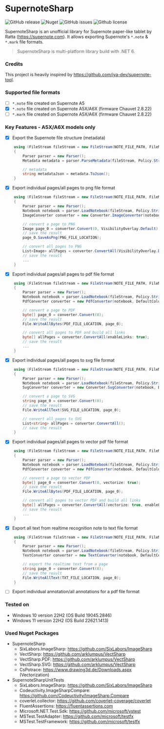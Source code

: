 # SupernoteSharp
![GitHub release](https://img.shields.io/github/release/nelinory/SupernoteSharp)
![Nuget](https://img.shields.io/nuget/dt/SupernoteSharp?label=nuget%20downloads)
![GitHub issues](https://img.shields.io/github/issues/nelinory/SupernoteSharp)
![Github license](https://img.shields.io/github/license/nelinory/SupernoteSharp)

SupernoteSharp is an unofficial library for Supernote paper-like tablet by Ratta (https://supernote.com). It allows exporting Supernote's `*.note` & `*.mark` file formats.

> SupernoteSharp is multi-platform library build with .NET 6.

### Credits
This project is heavily inspired by https://github.com/jya-dev/supernote-tool.

### Supported file formats
- [ ] `*.note` file created on Supernote A5
- [X] `*.note` file created on Supernote A5X/A6X (firmware Chauvet 2.8.22)
- [ ] `*.mark` file created on Supernote A5X/A6X (firmware Chauvet 2.8.22)

### Key Features - A5X/A6X models only
- [X] Export the Supernote file structure (metadata)
```C#
    using (FileStream fileStream = new FileStream(NOTE_FILE_PATH, FileMode.Open, FileAccess.Read))
    {
        Parser parser = new Parser();
        Metadata metadata = parser.ParseMetadata(fileStream, Policy.Strict);

        // metadata
        string metadataJson = metadata.ToJson();
    }
```
- [X] Export individual pages/all pages to png file format
```C#
    using (FileStream fileStream = new FileStream(NOTE_FILE_PATH, FileMode.Open, FileAccess.Read))
    {
        Parser parser = new Parser();
        Notebook notebook = parser.LoadNotebook(fileStream, Policy.Strict);
        ImageConverter converter = new Converter.ImageConverter(notebook, DefaultColorPalette.Grayscale);

        // convert a page to PNG
        Image page_0 = converter.Convert(0, VisibilityOverlay.Default);
        // save the result
        page_0.SaveAsPng(PNG_FILE_LOCATION);

        // convert all pages to PNG
        List<Image> allPages = converter.ConvertAll(VisibilityOverlay.Default);
        // save the result
        ...
    }
```
- [X] Export individual pages/all pages to pdf file format
```C#
    using (FileStream fileStream = new FileStream(NOTE_FILE_PATH, FileMode.Open, FileAccess.Read))
    {
        Parser parser = new Parser();
        Notebook notebook = parser.LoadNotebook(fileStream, Policy.Strict);
        PdfConverter converter = new PdfConverter(notebook, DefaultColorPalette.Grayscale);

        // convert a page to PDF
        byte[] page_0 = converter.Convert(0);
        // save the result
        File.WriteAllBytes(PDF_FILE_LOCATION, page_0);

        // convert all pages to PDF and build all links
        byte[] allPages = converter.ConvertAll(enableLinks: true);
        // save the result
        ...
    }
```
- [X] Export individual pages/all pages to svg file format
```C#
    using (FileStream fileStream = new FileStream(NOTE_FILE_PATH, FileMode.Open, FileAccess.Read))
    {
        Parser parser = new Parser();
        Notebook notebook = parser.LoadNotebook(fileStream, Policy.Strict);
        SvgConverter converter = new Converter.SvgConverter(notebook, DefaultColorPalette.Grayscale);

        // convert a page to SVG
        string page_0 = converter.Convert(0);
        // save the result
        File.WriteAllText(SVG_FILE_LOCATION, page_0);

        // convert all pages to SVG
        List<string> allPages = converter.ConvertAll();
        // save the result
    }
``` 
- [X] Export individual pages/all pages to vector pdf file format
```C#
    using (FileStream fileStream = new FileStream(NOTE_FILE_PATH, FileMode.Open, FileAccess.Read))
    {
        Parser parser = new Parser();
        Notebook notebook = parser.LoadNotebook(fileStream, Policy.Strict);
        PdfConverter converter = new PdfConverter(notebook, DefaultColorPalette.Grayscale);

        // convert a page to vector PDF
        byte[] page_0 = converter.Convert(0, vectorize: true);
        // save the result
        File.WriteAllBytes(PDF_FILE_LOCATION, page_0);

        // convert all pages to vector PDF and build all links
        byte[] allPages = converter.ConvertAll(vectorize: true, enableLinks: true);
        // save the result
        ...
    }
``` 
- [X] Export all text from realtime recognition note to text file format
```C#
    using (FileStream fileStream = new FileStream(NOTE_FILE_PATH, FileMode.Open, FileAccess.Read))
    {
        Parser parser = new Parser();
        Notebook notebook = parser.LoadNotebook(fileStream, Policy.Strict);
        TextConverter converter = new TextConverter(notebook, DefaultColorPalette.Grayscale);

        // export the realtime text from a page
        string page_0 = converter.Convert(0);
        // save the result
        File.WriteAllText(TXT_FILE_LOCATION, page_0);
    }
``` 
- [ ] Export individual annotation/all annotations for a pdf file format

### Tested on
- Windows 10 version 22H2 (OS Build 19045.2846)
- Windows 11 version 22H2 (OS Build 22621.1413)
 
### Used Nuget Packages
- SupernoteSharp
    - SixLabors.ImageSharp: https://github.com/SixLabors/ImageSharp
    - VectSharp: https://github.com/arklumpus/VectSharp
    - VectSharp.PDF: https://github.com/arklumpus/VectSharp
    - VectSharp.SVG: https://github.com/arklumpus/VectSharp
    - CsPotrace: https://www.drawing3d.de/Downloads.aspx (Vectorization)
- SupernoteSharpUnitTests
    - SixLabors.ImageSharp: https://github.com/SixLabors/ImageSharp
    - Codeuctivity.ImageSharpCompare: https://github.com/Codeuctivity/ImageSharp.Compare
    - coverlet.collector: https://github.com/coverlet-coverage/coverlet
    - FluentAssertions: https://fluentassertions.com
    - Microsoft.NET.Test.Sdk: https://github.com/microsoft/vstest
    - MSTest.TestAdapter: https://github.com/microsoft/testfx
    - MSTest.TestFramework: https://github.com/microsoft/testfx
